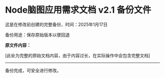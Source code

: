 # Node脑图应用需求文档 v2.1 备份文件

这是在修改前创建的完整备份，时间：2025年1月17日

备份用途：保存原始版本以便回退

**原文件内容：**

[此处为完整的原始文档内容，由于内容过长，在实际操作中会包含完整文档]

---
备份完成，可安全进行修改。 